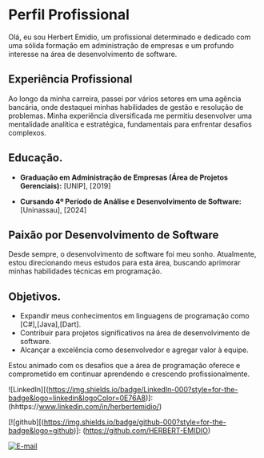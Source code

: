 # Perfil Profissional

Olá, eu sou Herbert Emidio, um profissional determinado e dedicado com uma sólida formação em administração de empresas e um profundo interesse na área de desenvolvimento de software.

## Experiência Profissional

Ao longo da minha carreira, passei por vários setores em uma agência bancária, onde destaquei minhas habilidades de gestão e resolução de problemas. Minha experiência diversificada me permitiu desenvolver uma mentalidade analítica e estratégica, fundamentais para enfrentar desafios complexos.

## Educação.

- **Graduação em Administração de Empresas (Área de Projetos Gerenciais):** [UNIP], [2019]

- **Cursando 4º Período de Análise e Desenvolvimento de Software:** [Uninassau], [2024]

## Paixão por Desenvolvimento de Software

Desde sempre, o desenvolvimento de software foi meu sonho. Atualmente, estou direcionando meus estudos para esta área, buscando aprimorar minhas habilidades técnicas em programação.

## Objetivos.

- Expandir meus conhecimentos em linguagens de programação como [C#],[Java],[Dart].
- Contribuir para projetos significativos na área de desenvolvimento de software.
- Alcançar a excelência como desenvolvedor e agregar valor à equipe.

Estou animado com os desafios que a área de programação oferece e comprometido em continuar aprendendo e crescendo profissionalmente.

![LinkedIn][(https://img.shields.io/badge/LinkedIn-000?style=for-the-badge&logo=linkedin&logoColor=0E76A8)]:
(hhttps://www.linkedin.com/in/herbertemidio/)

[![github][(https://img.shields.io/badge/github-000?style=for-the-badge&logo=github)]:
(https://github.com/HERBERT-EMIDIO)

[![E-mail](https://img.shields.io/badge/-gmail-000?style=for-the-badge&logo=gmail&logoColor=007BFF)](mailto:herbertemidio2017@gmail.com)

